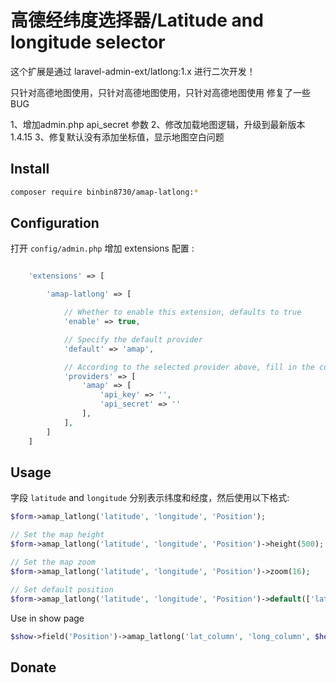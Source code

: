 高德经纬度选择器/Latitude and longitude selector
======
这个扩展是通过 laravel-admin-ext/latlong:1.x 进行二次开发！

只针对高德地图使用，只针对高德地图使用，只针对高德地图使用
修复了一些BUG

1、增加admin.php api_secret 参数
2、修改加载地图逻辑，升级到最新版本 1.4.15
3、修复默认没有添加坐标值，显示地图空白问题

## Install

```bash
composer require binbin8730/amap-latlong:*
```


## Configuration

打开 `config/admin.php` 增加 extensions 配置 :

```php

    'extensions' => [

        'amap-latlong' => [

            // Whether to enable this extension, defaults to true
            'enable' => true,

            // Specify the default provider
            'default' => 'amap',

            // According to the selected provider above, fill in the corresponding api_key
            'providers' => [
                'amap' => [
                    'api_key' => '',
                    'api_secret' => ''
                ],
            ],
        ]
    ]

```

## Usage

字段 `latitude` and `longitude` 分别表示纬度和经度，然后使用以下格式:

```php
$form->amap_latlong('latitude', 'longitude', 'Position');

// Set the map height
$form->amap_latlong('latitude', 'longitude', 'Position')->height(500);

// Set the map zoom
$form->amap_latlong('latitude', 'longitude', 'Position')->zoom(16);

// Set default position
$form->amap_latlong('latitude', 'longitude', 'Position')->default(['lat' => 90, 'lng' => 90]);
```

Use in show page

```php
$show->field('Position')->amap_latlong('lat_column', 'long_column', $height = 400, $zoom = 16);
```

## Donate





